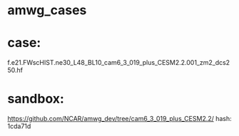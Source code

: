 # amwg_cases

# case: 
f.e21.FWscHIST.ne30_L48_BL10_cam6_3_019_plus_CESM2.2.001_zm2_dcs250.hf

# sandbox:  
https://github.com/NCAR/amwg_dev/tree/cam6_3_019_plus_CESM2.2/
hash: 1cda71d

